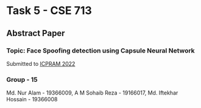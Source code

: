 # Task 5 - CSE 713
## Abstract Paper
### Topic: Face Spoofing detection using Capsule Neural Network

Submitted to [ICPRAM 2022](https://icpram.scitevents.org)


### Group - 15
Md. Nur Alam - 19366009,
A M Sohaib Reza - 19166017, 
Md. Iftekhar Hossain - 19366008





